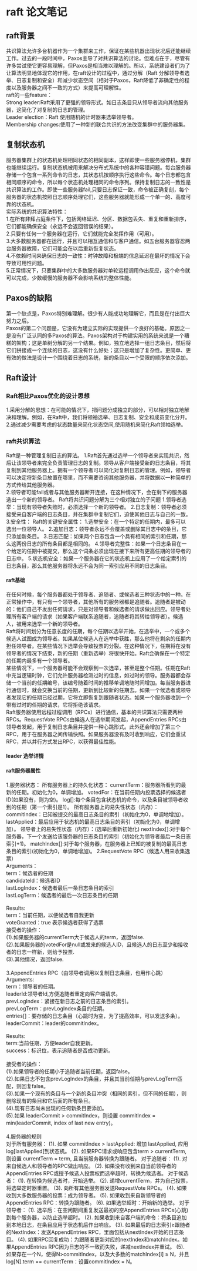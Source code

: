 # raft 论文笔记
## raft背景
共识算法允许多台机器作为一个集群来工作，保证在某些机器出现状况后还能继续工作。过去的一段时间中，Paxos主导了对共识算法的讨论。但难点在于，尽管有许多尝试使它更容易理解，但Paxos是相当难以理解的。所以，系统建设者们为了让算法明显地体现它的作用，在raft设计的过程中，通过分解（Raft 分解领导者选举、日志复制和安全）和减少状态空间（相对于Paxos，Raft降低了非确定性的程度以及服务器之间不一致的方式）来提高可理解性。<br>
raft的一些feature：<br>
Strong leader:Raft采用了更强的领导形式。如日志条目只从领导者流向其他服务器，这简化了对复制的日志的管理。<br>
Leader election：Raft 使用随机的计时器来选举领导者。<br>
Membership changes:使用了一种新的联合共识的方法改变集群中的服务器集。<br>
## 复制状态机
服务器集群上的状态机处理相同状态的相同副本，这样即使一些服务器停机，集群也能继续运行。复制状态机被用来解决分布式系统中的各种容错问题。每台服务器存储一个包含一系列命令的日志，其状态机按顺序执行这些命令。每个日志都包含相同顺序的命令，所以每个状态机处理相同的命令序列。保持复制日志的一致性是共识算法的工作。即使一些服务器fail,只要日志保证一致，命令被正确复刻，每个服务器的状态机按照日志顺序处理它们，这些服务器就能形成一个单一的、高度可靠的状态机。<br>
实际系统的共识算法特性：<br>
1.在所有非拜占庭条件下，包括网络延迟、分区、数据包丢失、重复和重新排序，它们都能确保安全（永远不会返回错误的结果）。<br>
2.只要有任何一个服务器在运行，它们就能完全发挥作用（可用）。<br>
3.大多数服务器都在运行，并且可以相互通信和与客户通信。如五台服务器容忍两台服务器故障，它们可能会在以后重新恢复状态。<br>
4.不依赖时间来确保日志的一致性：时钟故障和极端的信息延迟在最坏的情况下会导致可用性问题。<br>
5.正常情况下，只要集群中的大多数服务器对单轮远程调用作出反应，这个命令就可以完成，少数缓慢的服务器不会影响系统的整体性能。<br>
## Paxos的缺陷
第一个缺点是，Paxos特别难理解。很少有人能成功地理解它，而且是在付出巨大努力之后。<br>
Paxos的第二个问题是，它没有为建立实际的实现提供一个良好的基础。原因之一是没有广泛认同的多Paxos的算法。Paxos架构对于构建实用的系统来说是一个糟糕的架构；这是单树分解的另一个结果。例如，独立地选择一组日志条目，然后将它们拼接成一个连续的日志，这没有什么好处；这只是增加了复杂性。更简单、更有效的做法是设计一个围绕着日志的系统，新的条目以一个受限的顺序依次添加。<br>
## Raft设计
### Raft相比Paxos优化的设计思想
1.采用分解的思想：在可能的情况下，把问题分成独立的部分，可以相对独立地解决和理解。例如，在Raft中，我们将领袖选举、日志复制、安全和成员变化分开。<br>
2.通过减少需要考虑的状态数量来简化状态空间,使用随机来简化Raft领袖选举。
### raft共识算法
Raft是一种管理复制日志的算法。
1.Raft首先通过选举一个领导者来实现共识，然后让该领导者来完全负责管理日志的复制。领导从客户端接受新的日志条目，将其复制到其他服务器上。拥有一个领导者可以简化对复制日志的管理。例如，领导者可以决定将新条目放置在哪里，而不需要咨询其他服务器，并将数据以一种简单的方式传给其他服务器。<br>
2.领导者可能fail或者与其他服务器断开连接，在这种情况下，会在剩下的服务器选出一个新的领导者。
Raft将共识问题分解为三个相对独立的子问题
1.领导者选举：当现有领导者失败时，必须选择一个新的领导者。
2.日志复制：领导者必须接受来自客户端的日志条目，并在集群中复制它们，迫使其他日志与自己的一致。
3.安全性：
Raft的关键安全属性：
1.选举安全：在一个特定的任期内，最多可以选出一位领导人。
2.追加日志：领导者永远不会覆盖或删除其日志中的条目，它只添加新条目。
3.日志匹配：如果两个日志包含一个具有相同的索引和任期，那么这两份日志的所有条目都是相同的。
4.领导者完整性：如果一个日志条目在一个给定的任期中被提交，那么这个词条必须出现在接下来所有更高任期的领导者的日志中。
5.状态机安全：如果一个服务器在它的状态机上应用了一个给定索引的日志条目，那么其他服务器将永远不会为同一索引应用不同的日志条目。
#### raft基础
在任何时候，每个服务器都处于领导者、追随者、或候选者三种状态中的一种。在正常操作中，有只有一个领导者，其他所有的服务器都是追随者。追随者是被动的：他们自己不发出任何请求，只是对领导者和候选者的请求做出回应。领导者处理所有客户端的请求（如果客户端联系追随者，追随者将其转给领导者）。候选人，被用来选举一个新的领导者。<br>
Raft将时间划分为任意长度的任期，每个任期以选举开始，在选举中，一个或多个候选人试图成为领导者。如果某位候选人在选举中获胜，那么他将在剩余的任期内担任领导者。在某些情况下选举会导致投票的分裂。在这种情况下，任期将在没有领导者的情况下结束，新的任期（重新选举）将很快开始。Raft会确保在一个特定的任期内最多有一个领导者。<br>
某些情况下，一个服务器可能不会观察到一次选举，甚至是整个任期。任期在Raft中充当逻辑时钟，它们允许服务器检测过时的信息，如过时的领导。服务器都会存储一个当前的任期编号，该编号随着时间的推移单调地随时间增加。每当服务器进行通信时，就会交换当前的任期，更新到比较新的任期去。如果一个候选者或领导者发现它的任期已经过期，它将立即恢复到跟随者状态。如果一个服务器收到一个带有过时的任期的请求，它将拒绝该请求。<br>
Raft服务器使用远程过程调用（RPCs）进行通信，基本的共识算法只需要两种RPCs。RequestVote RPCs由候选人在选举期间发起，AppendEntries RPCs由领导者发起，用于复制日志条目并提供一种心跳形式。此外还会增加了第三个RPC，用于在服务器之间传输快照。如果服务器没有及时收到响应，它们会重试RPC，并以并行方式发出RPC，以获得最佳性能。<br>
#### leader 选举详情
#### raft服务器属性
1.服务器状态：
所有服务器上的持久化状态：
currentTerm：服务器所看到的最新的任期。初始化为0，单调增加。
votedFor：在当前任期内投票选择的候选者ID(如果没有，则为空)。
log[]:每个条目包含状态机的命令，以及条目被领导者收到的任期（第一个索引是1）。
所有服务器上的易失性状态（内存）：
commitIndex：已知被提交的最高日志条目的索引（初始化为0，单调地增加）。
lastApplied：最后应用于状态机的最高日志条目的索引（初始化为0，单调增加）。
领导者上的易失性状态（内存）：(选举后重新初始化)
nextIndex[]:对于每个服务器，下一个发送给该服务器的日志条目的索引（初始化为领导者最后一条日志索引+1)。
matchIndex[]:对于每个服务器，在服务器上已知的被复制的最高日志条目的索引(初始化为0，单调地增加)。
2.RequestVote RPC（候选人用来收集选票）
<br>
Arguments：<br>
term：候选者的任期<br>
candidateId：候选者ID<br>
lastLogIndex：候选者最后一条日志条目的索引<br>
lastLogTerm：候选者的最后一次日志条目的任期<br>
<br>
Results:<br>
term：当前任期，以便候选者自我更新<br>
voteGranted：true 表示候选者获得了选票<br>
接受者的操作：<br>
(1).如果服务器的currentTerm大于候选人的term，返回false.<br>
(2).如果服务器的votedFor是null或发来的候选人ID，且候选人的日志至少和接收者的日志一样新，则给予投票.<br>
(3).其他情况，返回false.<br>
<br>
3.AppendEntries RPC（由领导者调用以复制日志条目，也用作心跳）<br>
Arguments:<br>
term：领导者的任期。<br>
leaderId:领导者Id,方便追随者重定向客户端请求。<br>
prevLogIndex：紧接在新日志之前的日志条目的索引。<br>
prevLogTerm：prevLogIndex条目的任期。<br>
entries[]：要存储的日志条目（心跳时为空，为了提高效率，可以发送多条）。<br>
leaderCommit：leader的commitIndex。<br>
<br>
Results:<br>
term:当前任期，方便leader自我更新。<br>
success：标识位，表示追随者是否成功更新。<br>
<br>
接受者的操作：<br>
(1).如果领导者的任期小于追随者当前任期，返回false。<br>
(2).如果日志不包含prevLogIndex的条目，并且其当前任期与prevLogTerm匹配，则回复false。<br>
(3).如果一个现有的条目与一个新的条目冲突（相同的索引，但不同的任期），则删除现有的条目和它后面的所有条目。<br>
(4).现有日志尚未出现的任何新条目要添加。<br>
(5).如果 leaderCommit > commitIndex，则设置 commitIndex = min(leaderCommit, index of last new entry)。<br>
<br>
4.服务器的规则<br>
对于所有服务器：
(1). 如果 commitIndex > lastApplied: 增加 lastApplied, 应用 log[lastApplied]到状态机。
(2). 如果RPC请求或响应包含term > currentTerm, 则设置 currentTerm = term, 且当前服务器转换为跟随者。
对于追随者：
(1). 对来自候选人和领导者的RPC做出响应。
(2). 如果没有收到来自当前领导者的AppendEntries RPC或授予候选人投票权而选举超时，转换为候选者。
对于候选者：
(1). 在转换为候选者时，开始选举。
(2). 递增currentTerm，并为自己投票，将选举定时器重置。
(3). 向所有其他服务器发送RequestVote RPCs。
(4). 如果收到大多数服务器的投票：成为领导者。
(5). 如果收到来自新领导者的AppendEntries RPC：转换为跟随者。
(6). 如果选举超时：开始新的选举。
对于领导者：
(1). 选举后：在空闲期间重复发送最初的空AppendEntries RPCs(心跳)到每个服务器，以防止选举超时。
(2). 如果收到来自客户端的命令：将条目追加到本地日志，在条目应用于状态机后作出响应。
(3). 如果最后的日志索引≥跟随者的NextIndex：发送AppendEntries RPC，里面包括从nextIndex开始的日志条目。
(4). 如果RPC回复成功：为跟随者更新对应的nextIndex和matchIndex。如果AppendEntries RPC因为日志的不一致而失败，递减nextIndex并重试。
(5). 如果存在一个N，使得N>commitIndex，以及大多数的matchIndex[i] ≥ N，并且 log[N].term == currentTerm：设置commitIndex = N。




